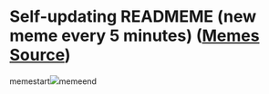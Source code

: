 # Self-updating READMEME (new meme every 5 minutes) ([Memes Source](https://bramses.notion.site/a49c1e962b7646879176ac3b327b6533?v=4d1eda54b170483cb03a40f257231764))

memestart![](https://www.notion.so/image/https%3A%2F%2Fs3-us-west-2.amazonaws.com%2Fsecure.notion-static.com%2F7d3d1de6-7f2a-4e44-98b0-9599ec1143e0%2FA190345B-EC12-4689-845E-70BBD44393DA.jpeg?table=block&id=800a93d1-2477-4e22-85e3-0f88528c3c15&cache=v2)memeend
